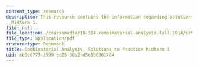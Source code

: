 ```yaml
---
content_type: resource
description: This resource contains the information regarding Solutions to Practice
  Midterm 1.
file: null
file_location: /coursemedia/18-314-combinatorial-analysis-fall-2014/cb9c07793999ec2530d2d5c5b6361784_MIT18_314F14_pracq1sol.pdf
file_type: application/pdf
resourcetype: Document
title: Combinatorial Analysis, Solutions to Practice Midterm 1
uid: cb9c0779-3999-ec25-30d2-d5c5b6361784
---
```

